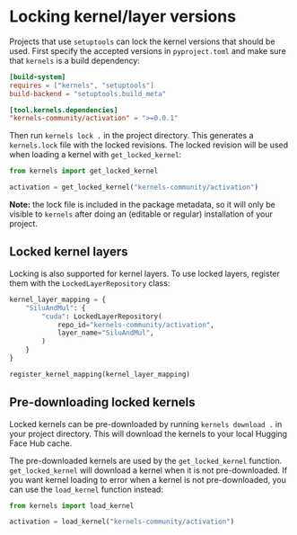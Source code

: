 # Locking kernel/layer versions

Projects that use `setuptools` can lock the kernel versions that should be
used. First specify the accepted versions in `pyproject.toml` and make
sure that `kernels` is a build dependency:

```toml
[build-system]
requires = ["kernels", "setuptools"]
build-backend = "setuptools.build_meta"

[tool.kernels.dependencies]
"kernels-community/activation" = ">=0.0.1"
```

Then run `kernels lock .` in the project directory. This generates a `kernels.lock` file with
the locked revisions. The locked revision will be used when loading a kernel with
`get_locked_kernel`:

```python
from kernels import get_locked_kernel

activation = get_locked_kernel("kernels-community/activation")
```

**Note:** the lock file is included in the package metadata, so it will only be visible
to `kernels` after doing an (editable or regular) installation of your project.

## Locked kernel layers

Locking is also supported for kernel layers. To use locked layers, register them
with the `LockedLayerRepository` class:

```python
kernel_layer_mapping = {
    "SiluAndMul": {
        "cuda": LockedLayerRepository(
            repo_id="kernels-community/activation",
            layer_name="SiluAndMul",
        )
    }
}

register_kernel_mapping(kernel_layer_mapping)
```

## Pre-downloading locked kernels

Locked kernels can be pre-downloaded by running `kernels download .` in your
project directory. This will download the kernels to your local Hugging Face
Hub cache.

The pre-downloaded kernels are used by the `get_locked_kernel` function.
`get_locked_kernel` will download a kernel when it is not pre-downloaded. If you
want kernel loading to error when a kernel is not pre-downloaded, you can use
the `load_kernel` function instead:

```python
from kernels import load_kernel

activation = load_kernel("kernels-community/activation")
```
